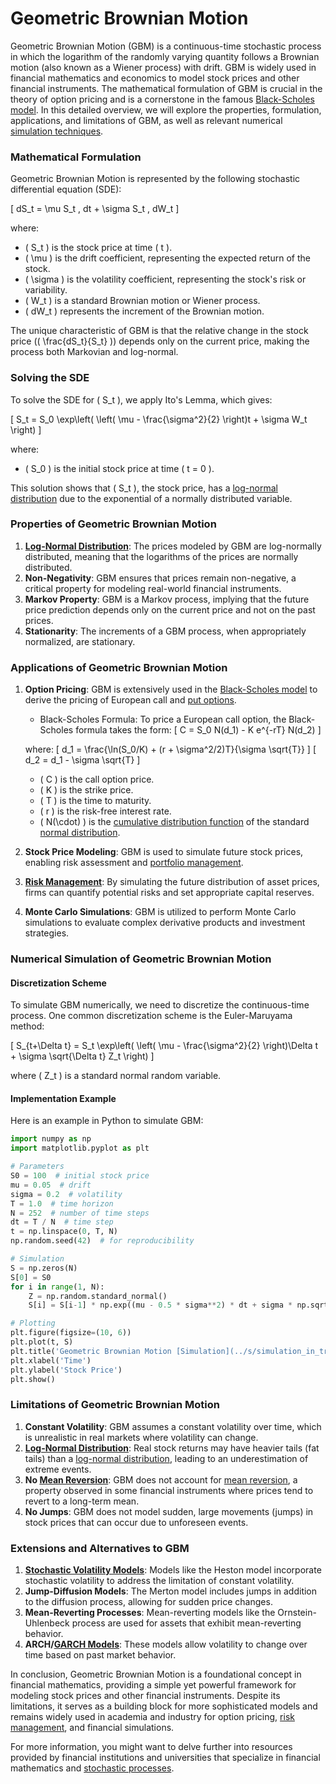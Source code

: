 # Geometric Brownian Motion

Geometric Brownian Motion (GBM) is a continuous-time stochastic process in which the logarithm of the randomly varying quantity follows a Brownian motion (also known as a Wiener process) with drift. GBM is widely used in financial mathematics and economics to model stock prices and other financial instruments. The mathematical formulation of GBM is crucial in the theory of option pricing and is a cornerstone in the famous [Black-Scholes model](../b/black-scholes_model.md). In this detailed overview, we will explore the properties, formulation, applications, and limitations of GBM, as well as relevant numerical [simulation techniques](../s/simulation_techniques.md).

### Mathematical Formulation

Geometric Brownian Motion is represented by the following stochastic differential equation (SDE):

\[ dS_t = \mu S_t \, dt + \sigma S_t \, dW_t \]

where:
- \( S_t \) is the stock price at time \( t \).
- \( \mu \) is the drift coefficient, representing the expected return of the stock.
- \( \sigma \) is the volatility coefficient, representing the stock's risk or variability.
- \( W_t \) is a standard Brownian motion or Wiener process.
- \( dW_t \) represents the increment of the Brownian motion.

The unique characteristic of GBM is that the relative change in the stock price (\( \frac{dS_t}{S_t} \)) depends only on the current price, making the process both Markovian and log-normal.

### Solving the SDE

To solve the SDE for \( S_t \), we apply Ito's Lemma, which gives:

\[ S_t = S_0 \exp\left( \left( \mu - \frac{\sigma^2}{2} \right)t + \sigma W_t \right) \]

where:
- \( S_0 \) is the initial stock price at time \( t = 0 \).

This solution shows that \( S_t \), the stock price, has a [log-normal distribution](../l/log-normal_distribution.md) due to the exponential of a normally distributed variable.

### Properties of Geometric Brownian Motion

1. **[Log-Normal Distribution](../l/log-normal_distribution.md)**: The prices modeled by GBM are log-normally distributed, meaning that the logarithms of the prices are normally distributed.
2. **Non-Negativity**: GBM ensures that prices remain non-negative, a critical property for modeling real-world financial instruments.
3. **Markov Property**: GBM is a Markov process, implying that the future price prediction depends only on the current price and not on the past prices.
4. **Stationarity**: The increments of a GBM process, when appropriately normalized, are stationary.

### Applications of Geometric Brownian Motion

1. **Option Pricing**: GBM is extensively used in the [Black-Scholes model](../b/black-scholes_model.md) to derive the pricing of European call and [put options](../p/put_options.md).
    - Black-Scholes Formula: To price a European call option, the Black-Scholes formula takes the form:
    \[ C = S_0 N(d_1) - K e^{-rT} N(d_2) \]

    where:
    \[ d_1 = \frac{\ln(S_0/K) + (r + \sigma^2/2)T}{\sigma \sqrt{T}} \]
    \[ d_2 = d_1 - \sigma \sqrt{T} \]
    - \( C \) is the call option price.
    - \( K \) is the strike price.
    - \( T \) is the time to maturity.
    - \( r \) is the risk-free interest rate.
    - \( N(\cdot) \) is the [cumulative distribution function](../c/cumulative_distribution_function_in_trading.md) of the standard [normal distribution](../n/normal_distribution_in_trading.md).

2. **Stock Price Modeling**: GBM is used to simulate future stock prices, enabling risk assessment and [portfolio management](../p/portfolio_management.md).
3. **[Risk Management](../r/risk_management.md)**: By simulating the future distribution of asset prices, firms can quantify potential risks and set appropriate capital reserves.
4. **Monte Carlo Simulations**: GBM is utilized to perform Monte Carlo simulations to evaluate complex derivative products and investment strategies.

### Numerical Simulation of Geometric Brownian Motion

#### Discretization Scheme

To simulate GBM numerically, we need to discretize the continuous-time process. One common discretization scheme is the Euler-Maruyama method:

\[ S_{t+\Delta t} = S_t \exp\left( \left( \mu - \frac{\sigma^2}{2} \right)\Delta t + \sigma \sqrt{\Delta t} Z_t \right) \]

where \( Z_t \) is a standard normal random variable.

#### Implementation Example

Here is an example in Python to simulate GBM:

```python
import numpy as np
import matplotlib.pyplot as plt

# Parameters
S0 = 100  # initial stock price
mu = 0.05  # drift
sigma = 0.2  # volatility
T = 1.0  # time horizon
N = 252  # number of time steps
dt = T / N  # time step
t = np.linspace(0, T, N)
np.random.seed(42)  # for reproducibility

# Simulation
S = np.zeros(N)
S[0] = S0
for i in range(1, N):
    Z = np.random.standard_normal()
    S[i] = S[i-1] * np.exp((mu - 0.5 * sigma**2) * dt + sigma * np.sqrt(dt) * Z)

# Plotting
plt.figure(figsize=(10, 6))
plt.plot(t, S)
plt.title('Geometric Brownian Motion [Simulation](../s/simulation_in_trading.md)')
plt.xlabel('Time')
plt.ylabel('Stock Price')
plt.show()
```

### Limitations of Geometric Brownian Motion

1. **Constant Volatility**: GBM assumes a constant volatility over time, which is unrealistic in real markets where volatility can change.
2. **[Log-Normal Distribution](../l/log-normal_distribution.md)**: Real stock returns may have heavier tails (fat tails) than a [log-normal distribution](../l/log-normal_distribution.md), leading to an underestimation of extreme events.
3. **No [Mean Reversion](../m/mean_reversion.md)**: GBM does not account for [mean reversion](../m/mean_reversion.md), a property observed in some financial instruments where prices tend to revert to a long-term mean.
4. **No Jumps**: GBM does not model sudden, large movements (jumps) in stock prices that can occur due to unforeseen events.

### Extensions and Alternatives to GBM

1. **[Stochastic Volatility Models](../s/stochastic_volatility_models.md)**: Models like the Heston model incorporate stochastic volatility to address the limitation of constant volatility.
2. **Jump-Diffusion Models**: The Merton model includes jumps in addition to the diffusion process, allowing for sudden price changes.
3. **Mean-Reverting Processes**: Mean-reverting models like the Ornstein-Uhlenbeck process are used for assets that exhibit mean-reverting behavior.
4. **ARCH/[GARCH Models](../g/garch_models.md)**: These models allow volatility to change over time based on past market behavior.

In conclusion, Geometric Brownian Motion is a foundational concept in financial mathematics, providing a simple yet powerful framework for modeling stock prices and other financial instruments. Despite its limitations, it serves as a building block for more sophisticated models and remains widely used in academia and industry for option pricing, [risk management](../r/risk_management.md), and financial simulations.

For more information, you might want to delve further into resources provided by financial institutions and universities that specialize in financial mathematics and [stochastic processes](../s/stochastic_processes.md).
